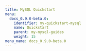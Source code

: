 ```yaml
---
title: MySQL Quickstart
menu:
  docs_0.9.0-beta.0:
    identifier: my-quickstart-mysql
    name: Quickstart
    parent: my-mysql-guides
    weight: 15
menu_name: docs_0.9.0-beta.0
---
```

